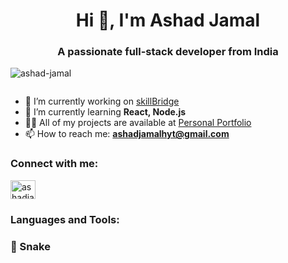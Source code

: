 <h1 align="center">Hi 👋, I'm Ashad Jamal</h1>
<h3 align="center">A passionate full-stack developer from India</h3>

<p align="left"> <img src="https://komarev.com/ghpvc/?username=ashad-jamal&label=Profile%20views&color=0e75b6&style=flat" alt="ashad-jamal" /> </p>

<p align="left"> 
  <a href="https://twitter.com/" target="blank"><img src="https://img.shields.io/twitter/follow/?logo=twitter&style=for-the-badge" alt="" /></a>
  <!-- Add more badges here -->
</p>

- 🔭 I’m currently working on [skillBridge](https://ashad-jamal.github.io/skillBridge/)
- 🌱 I’m currently learning **React, Node.js**
- 👨‍💻 All of my projects are available at [Personal Portfolio](https://ashad-jamal.github.io/Personal-Portfolio/)
- 📫 How to reach me: **ashadjamalhyt@gmail.com**

<h3 align="left">Connect with me:</h3>
<p align="left">
  <a href="https://linkedin.com/in/ashadjamal" target="blank"><img align="center" src="https://raw.githubusercontent.com/rahuldkjain/github-profile-readme-generator/master/src/images/icons/Social/linked-in-alt.svg" alt="ashadjamal" height="30" width="40" /></a>
  <!-- Add more social links here -->
</p>

<h3 align="left">Languages and Tools:</h3>
<p align="left">
  <!-- Add your favorite languages and tools here -->
</p>

### 🐍 Snake
<!-- Snake section -->
